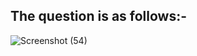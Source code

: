 
## The question is as follows:-

![Screenshot (54)](https://user-images.githubusercontent.com/44902363/78547158-3e6d7680-781c-11ea-9f6f-f360630ff83b.png)


